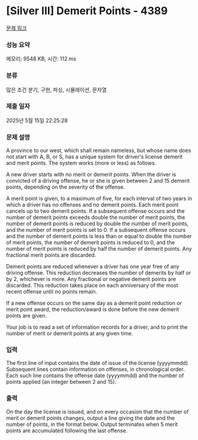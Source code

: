 # [Silver III] Demerit Points - 4389 

[문제 링크](https://www.acmicpc.net/problem/4389) 

### 성능 요약

메모리: 9548 KB, 시간: 112 ms

### 분류

많은 조건 분기, 구현, 파싱, 시뮬레이션, 문자열

### 제출 일자

2025년 5월 15일 22:25:28

### 문제 설명

<p>A province to our west, which shall remain nameless, but whose name does not start with A, B, or S, has a unique system for driver's license demerit and merit points. The system works (more or less) as follows.</p>

<p>A new driver starts with no merit or demerit points. When the driver is convicted of a driving offense, he or she is given between 2 and 15 demerit points, depending on the severity of the offense.</p>

<p>A merit point is given, to a maximum of five, for each interval of two years in which a driver has no offenses and no demerit points. Each merit point cancels up to two demerit points. If a subsequent offense occurs and the number of demerit points exceeds double the number of merit points, the number of demerit points is reduced by double the number of merit points, and the number of merit points is set to 0. If a subsequent offense occurs and the number of demerit points is less than or equal to double the number of merit points, the number of demerit points is reduced to 0, and the number of merit points is reduced by half the number of demerit points. Any fractional merit points are discarded.</p>

<p>Demerit points are reduced whenever a driver has one year free of any driving offense. This reduction decreases the number of demerits by half or by 2, whichever is more. Any fractional or negative demerit points are discarded. This reduction takes place on each anniversary of the most recent offense until no points remain.</p>

<p>If a new offense occurs on the same day as a demerit point reduction or merit point award, the reduction/award is done before the new demerit points are given.</p>

<p>Your job is to read a set of information records for a driver, and to print the number of merit or demerit points at any given time.</p>

### 입력 

 <p>The first line of input contains the date of issue of the license (yyyymmdd) Subsequent lines contain information on offenses, in chronological order. Each such line contains the offense date (yyyymmdd) and the number of points applied (an integer between 2 and 15).</p>

### 출력 

 <p>On the day the license is issued, and on every occasion that the number of merit or demerit points changes, output a line giving the date and the number of points, in the format below. Output terminates when 5 merit points are accumulated following the last offense.</p>

